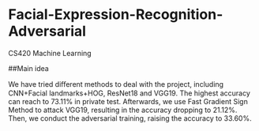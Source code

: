 # Facial-Expression-Recognition-Adversarial

CS420 Machine Learning

##Main idea

We have tried diﬀerent methods to deal with the project, including CNN+Facial landmarks+HOG, ResNet18 and VGG19. The highest accuracy can reach to 73.11% in private test. Afterwards, we use Fast Gradient Sign Method to attack VGG19, resulting in the accuracy dropping to 21.12%. Then, we conduct the adversarial training, raising the accuracy to 33.60%.
